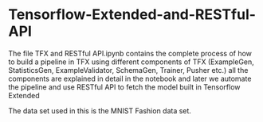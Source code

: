 # Tensorflow-Extended-and-RESTful-API

The file TFX and RESTful API.ipynb contains the complete process of how to build a pipeline in TFX using different components of TFX (ExampleGen, StatisticsGen, ExampleValidator, SchemaGen, Trainer, Pusher etc.) all the components are explained in detail in the notebook and later we automate the pipeline and use RESTful API to fetch the model built in Tensorflow Extended

The data set used in this is the MNIST Fashion data set.
